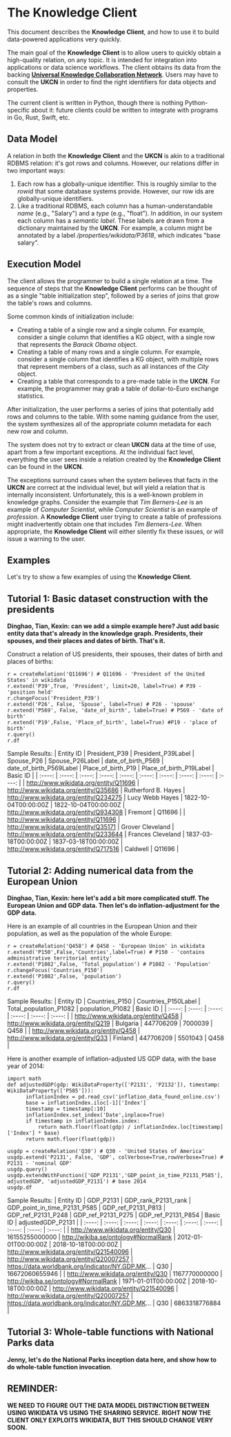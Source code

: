 # The Knowledge Client

This document describes the __Knowledge Client__, and how to use it to build data-powered applications very quickly.

The main goal of the __Knowledge Client__ is to allow users to quickly obtain a high-quality relation, on any topic.  It is intended for integration into applications or data science workflows.  The client obtains its data from the backing [__Universal Knowledge Collaboration Network__](sharingservice.md).  Users may have to consult the __UKCN__ in order to find the right identifiers for data objects and properties.

The current client is written in Python, though there is nothing    Python-specific about it: future clients could be written to integrate with programs in Go, Rust, Swift, etc.

## Data Model
A relation in both the __Knowledge Client__ and the __UKCN__ is akin to a traditional RDBMS relation: it's got rows and columns.  However, our relations differ in two important ways:
1. Each row has a globally-unique identifier. This is roughly similar to the *rowid* that some database systems provide. However, our row ids are globally-unique identifiers.
2. Like a traditional RDBMS, each column has a human-understandable *name* (e.g., "Salary") and a *type* (e.g., "float"). In addition, in our system each column has a *semantic label*. These labels are drawn from a dictionary maintained by the __UKCN__. For example, a column might be annotated by a label */properties/wikidata/P3618*, which indicates "base salary".

## Execution Model
The client allows the programmer to build a single relation at a time.
The sequence of steps that the __Knowledge Client__ performs can be thought of as a single "table initialization step", followed by a series of joins that grow the table's rows and columns.  

Some common kinds of initialization include:
- Creating a table of a single row and a single column. For example, consider a single column that identifies a KG object, with a single row that represents the *Barack Obama* object.
- Creating a table of many rows and a single column. For example, consider a single column that identifies a KG object, with multiple rows that represent members of a class, such as all instances of the *City* object.
- Creating a table that corresponds to a pre-made table in the __UKCN__. For example, the programmer may grab a table of dollar-to-Euro exchange statistics.

After initialization, the user performs a series of joins that potentially add rows and columns to the table. With some naming guidance from the user, the system synthesizes all of the appropriate column metadata for each new row and column.

The system does not try to extract or clean __UKCN__ data at the time of use, apart from a few important exceptions.  At the individual fact level, everything the user sees inside a relation created by the __Knowledge Client__ can be found in the __UKCN__.

The exceptions surround cases when the system believes that facts in the __UKCN__ are correct at the individual level, but will yield a relation that is internally inconsistent.  Unfortunately, this is a well-known problem in knowledge graphs. Consider the example that *Tim Berners-Lee* is an example of *Computer Scientist*, while *Computer Scientist* is an example of *profession*. A __Knowledge Client__ user trying to create a table of professions might inadvertently obtain one that includes *Tim Berners-Lee*.  When appropriate, the __Knowledge Client__ will either silently fix these issues, or will issue a warning to the user.

## Examples

Let's try to show a few examples of using the __Knowledge Client__.

## Tutorial 1: Basic dataset construction with the presidents
__Dinghao, Tian, Kexin: can we add a simple example here?  Just add basic entity data that's already in the knowledge graph.  Presidents, their spouses, and their places and dates of birth. That's it.__

Construct a relation of US presidents, their spouses, their dates of birth and places of births: 

    r = createRelation('Q11696') # Q11696 - 'President of the United States' in wikidata
    r.extend('P39',True, 'President', limit=20, label=True) # P39 - 'position held'
    r.changeFocus('President_P39')
    r.extend('P26', False, 'Spouse', label=True) # P26 - 'spouse'
    r.extend('P569', False, 'date_of_birth', label=True) # P569 - 'date of birth'
    r.extend('P19',False, 'Place_of_birth', label=True) #P19 - 'place of birth'
    r.query()
    r.df

Sample Results:
| Entity ID | President_P39 | President_P39Label | Spouse_P26 | Spouse_P26Label | date_of_birth_P569 | date_of_birth_P569Label | Place_of_birth_P19 | Place_of_birth_P19Label | Basic ID |
| :----: | :----: | :----: | :----: | :----: | :----: | :----: | :----: | :----: | :----: |
| http://www.wikidata.org/entity/Q11696 | http://www.wikidata.org/entity/Q35686 | Rutherford B. Hayes | http://www.wikidata.org/entity/Q234275 | Lucy Webb Hayes | 1822-10-04T00:00:00Z | 1822-10-04T00:00:00Z | http://www.wikidata.org/entity/Q934308 | Fremont | Q11696 |
| http://www.wikidata.org/entity/Q11696    | http://www.wikidata.org/entity/Q35171      | Grover Cleveland     | http://www.wikidata.org/entity/Q233644     | Frances Cleveland     | 1837-03-18T00:00:00Z     | 1837-03-18T00:00:00Z     | http://www.wikidata.org/entity/Q717516    | Caldwell    | Q11696 |

## Tutorial 2: Adding numerical data from the European Union
__Dinghao, Tian, Kexin: here let's add a bit more complicated stuff.  The European Union and GDP data.  Then let's do inflation-adjustment for the GDP data.__

Here is an example of all countries in the European Union and their population, as well as the population of the whole Europe:

    r = createRelation('Q458') # Q458 - 'European Union' in wikidata
    r.extend('P150',False,'Countries',label=True) # P150 - 'contains administrative territorial entity'
    r.extend('P1082',False, 'Total_population') # P1082 - 'Population'
    r.changeFocus('Countries_P150')
    r.extend('P1082',False, 'population')
    r.query()
    r.df

Sample Results:
| Entity ID | Countries_P150 | Countries_P150Label | Total_population_P1082 | population_P1082 | Basic ID |
| :----: | :----: | :----: | :----: | :----: | :----: |
| http://www.wikidata.org/entity/Q458 | http://www.wikidata.org/entity/Q219 | Bulgaria | 447706209 | 7000039 | Q458 |
| http://www.wikidata.org/entity/Q458    | http://www.wikidata.org/entity/Q33      | Finland     | 447706209     | 5501043     | Q458     |

Here is another example of inflation-adjusted US GDP data, with the base year of 2014: 

    import math
    def adjustedGDP(gdp: WikiDataProperty(['P2131', 'P2132']), timestamp: WikiDataProperty(['P585'])):
          inflationIndex = pd.read_csv('inflation_data_found_online.csv')
          base = inflationIndex.iloc[-1]['Index']
          timestamp = timestamp[:10]
          inflationIndex.set_index('Date',inplace=True)
          if timestamp in inflationIndex.index:
              return math.floor(float(gdp) / inflationIndex.loc[timestamp]['Index'] * base)
          return math.floor(float(gdp))
          
    usgdp = createRelation('Q30') # Q30 - 'United States of America'
    usgdp.extend('P2131', False, 'GDP', colVerbose=True,rowVerbose=True) # P2131 - 'nominal GDP'
    usgdp.query()
    usgdp.extendWithFunction(['GDP_P2131','GDP_point_in_time_P2131_P585'], adjustedGDP, 'adjustedGDP_P2131') # base 2014
    usgdp.df


Sample Results:
| Entity ID | GDP_P2131 | GDP_rank_P2131_rank | GDP_point_in_time_P2131_P585 | GDP_ref_P2131_P813 | GDP_ref_P2131_P248 | GDP_ref_P2131_P275 | GDP_ref_P2131_P854 | Basic ID | adjustedGDP_P2131 |
| :----: | :----: | :----: | :----: | :----: | :----: | :----: | :----: | :----: | :----: |
| http://www.wikidata.org/entity/Q30 | 16155255000000 | http://wikiba.se/ontology#NormalRank | 2012-01-01T00:00:00Z | 2018-10-18T00:00:00Z | http://www.wikidata.org/entity/Q21540096 | http://www.wikidata.org/entity/Q20007257 | https://data.worldbank.org/indicator/NY.GDP.MK... | Q30 | 16672060655946 |
| http://www.wikidata.org/entity/Q30    | 1167770000000      | http://wikiba.se/ontology#NormalRank     | 1971-01-01T00:00:00Z    | 2018-10-18T00:00:00Z     | http://www.wikidata.org/entity/Q21540096     | http://www.wikidata.org/entity/Q20007257     | https://data.worldbank.org/indicator/NY.GDP.MK...    | Q30    | 6863318776884 |

## Tutorial 3: Whole-table functions with National Parks data
__Jenny, let's do the National Parks inception data here, and show how to do whole-table function invocation__.


## REMINDER: ##
__WE NEED TO FIGURE OUT THE DATA MODEL DISTINCTION BETWEEN USING WIKIDATA VS USING THE SHARING SERVICE.  RIGHT NOW THE CLIENT ONLY EXPLOITS WIKIDATA, BUT THIS SHOULD CHANGE VERY SOON.__
